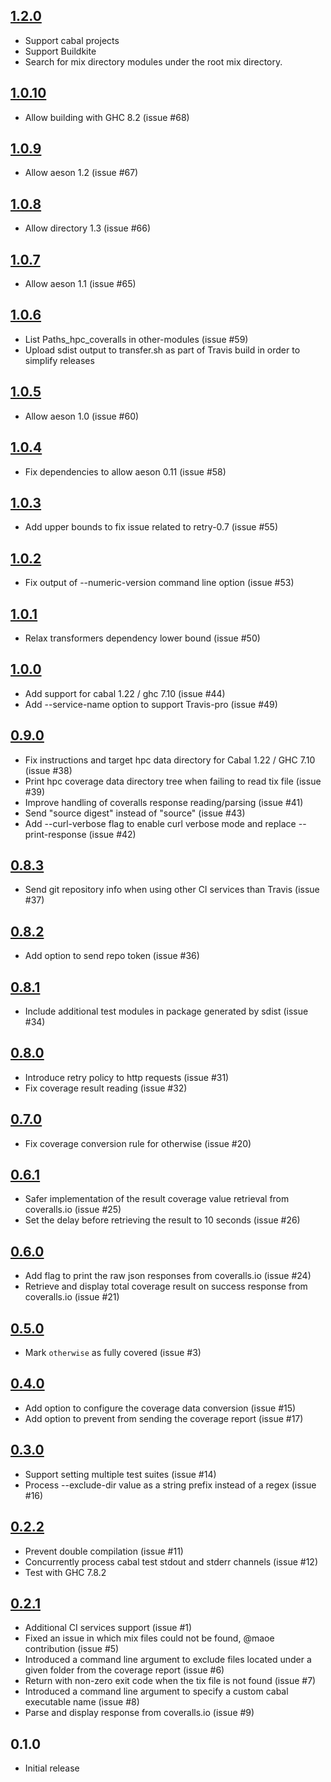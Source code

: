 [1.2.0]()
------
* Support cabal projects
* Support Buildkite
* Search for mix directory modules under the root mix directory.

[1.0.10](https://github.com/guillaume-nargeot/hpc-coveralls/issues?q=milestone:v1.0.10+is:closed)
------
* Allow building with GHC 8.2 (issue #68)

[1.0.9](https://github.com/guillaume-nargeot/hpc-coveralls/issues?q=milestone:v1.0.9+is:closed)
-----
* Allow aeson 1.2 (issue #67)

[1.0.8](https://github.com/guillaume-nargeot/hpc-coveralls/issues?q=milestone:v1.0.8+is:closed)
-----
* Allow directory 1.3 (issue #66)

[1.0.7](https://github.com/guillaume-nargeot/hpc-coveralls/issues?q=milestone:v1.0.7+is:closed)
-----
* Allow aeson 1.1 (issue #65)

[1.0.6](https://github.com/guillaume-nargeot/hpc-coveralls/issues?q=milestone:v1.0.6+is:closed)
-----
* List Paths_hpc_coveralls in other-modules (issue #59)
* Upload sdist output to transfer.sh as part of Travis build in order to simplify releases

[1.0.5](https://github.com/guillaume-nargeot/hpc-coveralls/issues?q=milestone:v1.0.5+is:closed)
-----
* Allow aeson 1.0 (issue #60)

[1.0.4](https://github.com/guillaume-nargeot/hpc-coveralls/issues?q=milestone:v1.0.4+is:closed)
-----
* Fix dependencies to allow aeson 0.11 (issue #58)

[1.0.3](https://github.com/guillaume-nargeot/hpc-coveralls/issues?q=milestone:v1.0.3+is:closed)
-----
* Add upper bounds to fix issue related to retry-0.7 (issue #55)

[1.0.2](https://github.com/guillaume-nargeot/hpc-coveralls/issues?q=milestone:v1.0.2+is:closed)
-----
* Fix output of --numeric-version command line option (issue #53)

[1.0.1](https://github.com/guillaume-nargeot/hpc-coveralls/issues?q=milestone:v1.0.1+is:closed)
-----
* Relax transformers dependency lower bound (issue #50)

[1.0.0](https://github.com/guillaume-nargeot/hpc-coveralls/issues?q=milestone:v1.0.0+is:closed)
-----
* Add support for cabal 1.22 / ghc 7.10 (issue #44)
* Add --service-name option to support Travis-pro (issue #49)

[0.9.0](https://github.com/guillaume-nargeot/hpc-coveralls/issues?q=milestone:v0.9.0+is:closed)
-----
* Fix instructions and target hpc data directory for Cabal 1.22 / GHC 7.10 (issue #38)
* Print hpc coverage data directory tree when failing to read tix file (issue #39)
* Improve handling of coveralls response reading/parsing (issue #41)
* Send "source digest" instead of "source" (issue #43)
* Add --curl-verbose flag to enable curl verbose mode and replace --print-response (issue #42)

[0.8.3](https://github.com/guillaume-nargeot/hpc-coveralls/issues?q=milestone:v0.8.3+is:closed)
-----
* Send git repository info when using other CI services than Travis (issue #37)

[0.8.2](https://github.com/guillaume-nargeot/hpc-coveralls/issues?q=milestone:v0.8.2+is:closed)
-----
* Add option to send repo token (issue #36)

[0.8.1](https://github.com/guillaume-nargeot/hpc-coveralls/issues?q=milestone:v0.8.1+is:closed)
-----
* Include additional test modules in package generated by sdist (issue #34)

[0.8.0](https://github.com/guillaume-nargeot/hpc-coveralls/issues?q=milestone:v0.8.0+is:closed)
-----
* Introduce retry policy to http requests (issue #31)
* Fix coverage result reading (issue #32)

[0.7.0](https://github.com/guillaume-nargeot/hpc-coveralls/issues?q=milestone:v0.7.0+is:closed)
-----
* Fix coverage conversion rule for otherwise (issue #20)

[0.6.1](https://github.com/guillaume-nargeot/hpc-coveralls/issues?milestone=8&state=closed)
-----
* Safer implementation of the result coverage value retrieval from coveralls.io (issue #25)
* Set the delay before retrieving the result to 10 seconds (issue #26)

[0.6.0](https://github.com/guillaume-nargeot/hpc-coveralls/issues?milestone=7&state=closed)
-----
* Add flag to print the raw json responses from coveralls.io (issue #24)
* Retrieve and display total coverage result on success response from coveralls.io (issue #21)

[0.5.0](https://github.com/guillaume-nargeot/hpc-coveralls/issues?milestone=6&state=closed)
-----
* Mark `otherwise` as fully covered (issue #3)

[0.4.0](https://github.com/guillaume-nargeot/hpc-coveralls/issues?milestone=5&state=closed)
-----
* Add option to configure the coverage data conversion (issue #15)
* Add option to prevent from sending the coverage report (issue #17)

[0.3.0](https://github.com/guillaume-nargeot/hpc-coveralls/issues?milestone=4&state=closed)
-----
* Support setting multiple test suites (issue #14)
* Process --exclude-dir value as a string prefix instead of a regex (issue #16)

[0.2.2](https://github.com/guillaume-nargeot/hpc-coveralls/issues?milestone=3&state=closed)
-----
* Prevent double compilation (issue #11)
* Concurrently process cabal test stdout and stderr channels (issue #12)
* Test with GHC 7.8.2

[0.2.1](https://github.com/guillaume-nargeot/hpc-coveralls/issues?milestone=2&state=closed)
-----
* Additional CI services support (issue #1)
* Fixed an issue in which mix files could not be found, @maoe contribution (issue #5)
* Introduced a command line argument to exclude files located under a given folder from the coverage report (issue #6)
* Return with non-zero exit code when the tix file is not found (issue #7)
* Introduced a command line argument to specify a custom cabal executable name (issue #8)
* Parse and display response from coveralls.io (issue #9)

0.1.0
-----
* Initial release
